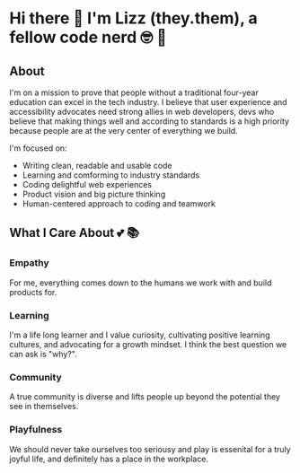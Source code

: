 # Hi there 👋 I'm Lizz (they.them), a fellow code nerd 🤓 🌈 

## About 
I'm on a mission to prove that people without a traditional four-year education can excel in the tech industry. I believe that user experience and accessibility advocates need strong allies in web developers, devs who believe that making things well and according to standards is a high priority because people are at the very center of everything we build.

I'm focused on:
* Writing clean, readable and usable code
* Learning and comforming to industry standards
* Coding delightful web experiences
* Product vision and big picture thinking
* Human-centered approach to coding and teamwork

## What I Care About 💕 📚 

### Empathy

For me, everything comes down to the humans we work with and build products for. 

### Learning 

I'm a life long learner and I value curiosity, cultivating positive learning cultures, and advocating for a growth mindset. I think the best question we can ask is "why?". 
 
### Community 

A true community is diverse and lifts people up beyond the potential they see in themselves. 

### Playfulness 
We should never take ourselves too seriousy and play is essenital for a truly joyful life, and definitely has a place in the workplace. 

<!--
**lizzSoup/lizzSoup** is a ✨ _special_ ✨ repository because its `README.md` (this file) appears on your GitHub profile.

Here are some ideas to get you started:

- 🔭 I’m currently working on ...
- 🌱 I’m currently learning ...
- 👯 I’m looking to collaborate on ...
- 🤔 I’m looking for help with ...
- 💬 Ask me about ...
- 📫 How to reach me: ...
- 😄 Pronouns: ...
- ⚡ Fun fact: ...
-->

